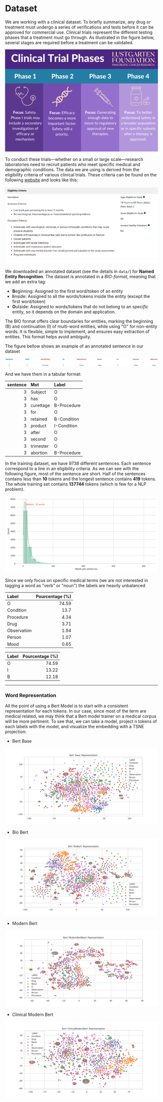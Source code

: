 # Dataset

We are working with a clinical dataset. To briefly summarize, any drug or treatment must undergo a series of verifications and tests before it can be approved for commercial use. Clinical trials represent the different testing phases that a treatment must go through. As illustrated in the figure below, several stages are required before a treatment can be validated.

![dummy1](./figs/ctrial_pres.png)

To conduct these trials—whether on a small or large scale—research laboratories need to recruit patients who meet specific medical and demographic conditions. The data we are using is derived from the eligibility criteria of various clinical trials. These criteria can be found on the following [website](https://clinicaltrials.gov/) and looks like this:

![dummy2](./figs/example_site.png)

We downloaded an annotated dataset (see the details in ``data/``) for **Named Entity Recognition**. The dataset is annotated in a *BIO-format*, meaning that we add an extra tag:

* **B**eginning: Assigned to the first word/token of an entity
* **I**inside: Assigned to all the words/tokens inside the entity (except the first word/token)
* **O**utside: Assigned to words/tokens that do not belong to an *specific* entity, so it depends on the domain and application. 

The BIO format offers clear boundaries for entities, marking the beginning (B) and continuation (I) of multi-word entities, while using "O" for non-entity words. It is flexible, simple to implement, and ensures easy extraction of entities. This format helps avoid ambiguity.


The figure bellow shows an example of an annotated sentence in our dataset

![dummy3](./figs/example_1.png)

And we have them in a tabular format:


|   sentence | Mot       | Label       |
|-----------:|:----------|:------------|
|          3 | Subject   | O           |
|          3 | has       | O           |
|          3 | curettage | B-Procedure |
|          3 | for       | O           |
|          3 | retained  | B-Condition |
|          3 | product   | I-Condition |
|          3 | after     | O           |
|          3 | second    | O           |
|          3 | trimester | O           |
|          3 | abortion  | B-Procedure |


In the training dataset, we have 9738 different sentences. Each sentence correspond to a line in an eligibility criteria. As we can see with the following figure, most of the sentence are short. Half of the sentences contains less than **10** tokens and the longest sentence contains **419** tokens. The whole training set contains **137744** tokens (which is few for a NLP problem).


![dummy4](./figs/distribution_words.png)

Since we only focus on specific medical terms (we are not interested in tagging a word as "verb" or "noun") the labels are heavily unbalanced


| Label       |   Pourcentage (%) |
|:------------|------------------:|
| O           |             74.59 |
| Condition   |             13.7  |
| Procedure   |              4.34 |
| Drug        |              3.71 |
| Observation |              1.94 |
| Person      |              1.07 |
| Mood        |              0.65 |


| Label   |   Pourcentage (%) |
|:--------|------------------:|
| O       |             74.59 |
| I       |             13.22 |
| B       |             12.18 |


---

### Word Representation

All the point of using a Bert Model is to start with a consistent representation for each tokens. In our case, since most of the term are medical related, we may think that a Bert model trainer on a medical corpus will be more pertinent. To see that, we can take a model, project n tokens of each labels with the model, and visualize the embedding with a TSNE projection:

* Bert Base

![dummy5](./figs/tsne_bert.png)

* Bio Bert

![dummy6](./figs/tsne_biobert.png)

* Modern Bert

![dummy7](./figs/tsne_modernbert.png)

* Clinical Modern Bert

![dummy8](./figs/clinical_modernbert.png)